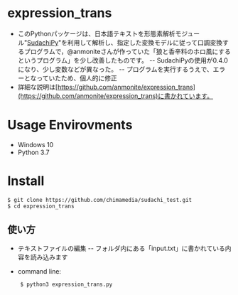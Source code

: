 # expression_trans
- このPythonパッケージは、日本語テキストを形態素解析モジュール"[SudachiPy](https://github.com/WorksApplications/SudachiPy)"を利用して解析し、指定した変換モデルに従って口調変換するプログラムで，@anmoniteさんが作っていた「狼と香辛料のホロ風にするというプログラム」を少し改善したものです。
-- SudachiPyの使用が0.4.0になり、少し変数などが異なった。
-- プログラムを実行するうえで、エラーとなっていたため、個人的に修正
- 詳細な説明は[https://github.com/anmonite/expression_trans](https://github.com/anmonite/expression_trans)に書かれています。

# Usage Envirovments
- Windows 10
- Python 3.7

# Install

```
$ git clone https://github.com/chimamedia/sudachi_test.git
$ cd expression_trans
```

## 使い方
- テキストファイルの編集
-- フォルダ内にある「input.txt」に書かれている内容を読み込みます

- command line:
```
    $ python3 expression_trans.py
```


